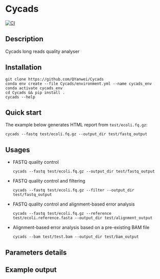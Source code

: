 # Cycads

[![CI](https://github.com/QYanwei/Cycads/actions/workflows/run_test.yml/badge.svg?branch=master)](https://github.com/QYanwei/Cycads/actions/workflows/run_test.yml)

## Description
Cycads long reads quality analyser

## Installation

```
git clone https://github.com/QYanwei/Cycads
conda env create --file Cycads/environment.yml --name cycads_env
conda activate cycads_env
cd Cycads && pip install .
cycads --help
```


## Quick start 

The example below generates HTML report from `test/ecoli.fq.gz`:

  ```
  cycads --fastq test/ecoli.fq.gz --output_dir test/fastq_output
  ```

## Usages

* FASTQ quality control 
  ``` 
  cycads --fastq test/ecoli.fq.gz --output_dir test/fastq_output
  ```
* FASTQ quality control and filtering
  ```
  cycads --fastq test/ecoli.fq.gz --filter --output_dir test/fastq_output
  ```
* FASTQ quality control and alignment-based error analysis
  ```
  cycads --fastq test/ecoli.fq.gz --reference test/ecoli.reference.fasta --output_dir test/alignment_output
  ```
  
* Alignment-based error analysis based on a pre-existing BAM file
  ```
  cycads --bam test/test.bam --output_dir test/bam_output
  ```


## Parameters details


## Example output




